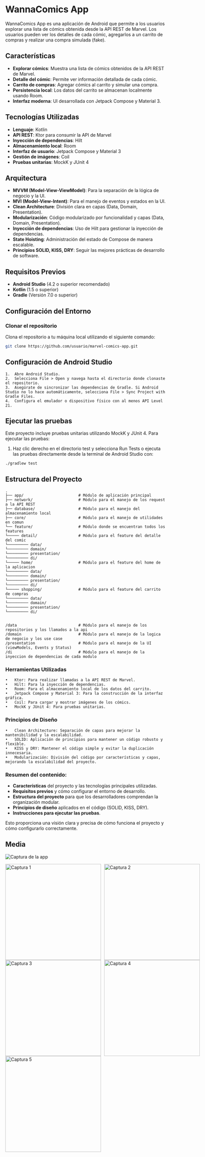 # WannaComics App

WannaComics App es una aplicación de Android que permite a los usuarios explorar una lista de cómics obtenida desde la API REST de Marvel. Los usuarios pueden ver los detalles de cada cómic, agregarlos a un carrito de compras y realizar una compra simulada (fake).

## Características

- **Explorar cómics**: Muestra una lista de cómics obtenidos de la API REST de Marvel.
- **Detalle del cómic**: Permite ver información detallada de cada cómic.
- **Carrito de compras**: Agregar cómics al carrito y simular una compra.
- **Persistencia local**: Los datos del carrito se almacenan localmente usando Room.
- **Interfaz moderna**: UI desarrollada con Jetpack Compose y Material 3.

## Tecnologías Utilizadas

- **Lenguaje**: Kotlin
- **API REST**: Ktor para consumir la API de Marvel
- **Inyección de dependencias**: Hilt
- **Almacenamiento local**: Room
- **Interfaz de usuario**: Jetpack Compose y Material 3
- **Gestión de imágenes**: Coil
- **Pruebas unitarias**: MockK y JUnit 4

## Arquitectura

- **MVVM (Model-View-ViewModel)**: Para la separación de la lógica de negocio y la UI.
- **MVI (Model-View-Intent)**: Para el manejo de eventos y estados en la UI.
- **Clean Architecture**: División clara en capas (Data, Domain, Presentation).
- **Modularización**: Código modularizado por funcionalidad y capas (Data, Domain, Presentation).
- **Inyección de dependencias**: Uso de Hilt para gestionar la inyección de dependencias.
- **State Hoisting**: Administración del estado de Compose de manera escalable.
- **Principios SOLID, KISS, DRY**: Seguir las mejores prácticas de desarrollo de software.

## Requisitos Previos

- **Android Studio** (4.2 o superior recomendado)
- **Kotlin** (1.5 o superior)
- **Gradle** (Versión 7.0 o superior)

## Configuración del Entorno

### Clonar el repositorio

Clona el repositorio a tu máquina local utilizando el siguiente comando:

```bash
git clone https://github.com/usuario/marvel-comics-app.git
```
## Configuración de Android Studio

	1.	Abre Android Studio.
	2.	Selecciona File > Open y navega hasta el directorio donde clonaste el repositorio.
	3.	Asegúrate de sincronizar las dependencias de Gradle. Si Android Studio no lo hace automáticamente, selecciona File > Sync Project with Gradle Files.
	4.	Configura el emulador o dispositivo físico con al menos API Level 21.

## Ejecutar las pruebas
Este proyecto incluye pruebas unitarias utilizando MockK y JUnit 4. Para ejecutar las pruebas:

1.	Haz clic derecho en el directorio test y selecciona Run Tests o ejecuta las pruebas directamente desde la terminal de Android Studio con:

```
./gradlew test
```

## Estructura del Proyecto

```
.
├── app/                        # Módulo de aplicación principal
├── network/                    # Módulo para el manejo de los request a la API REST
├── database/                   # Módulo para el manejo del almacenamiento local
├── core/                       # Módulo para el manejo de utilidades en comun
└── feature/                    # Módulo donde se encuentran todos los features
└───── detail/                  # Módulo para el feature del detalle del comic
└───────── data/                
└───────── domain/
└───────── presentation/
└───────── di/
└───── home/                    # Módulo para el feature del home de la aplicacion
└───────── data/
└───────── domain/
└───────── presentation/
└───────── di/
└───── shopping/                # Módulo para el feature del carrito de compras
└───────── data/
└───────── domain/
└───────── presentation/
└───────── di/


/data                           # Módulo para el manejo de los repositorios y los llamados a la api
/domain                         # Módulo para el manejo de la logica de negocio y los use case
/presentation                   # Módulo para el manejo de la UI (viewModels, Events y Status)
/di                             # Módulo para el manejo de la inyeccion de dependencias de cada modulo
```


### Herramientas Utilizadas

	•	Ktor: Para realizar llamadas a la API REST de Marvel.
	•	Hilt: Para la inyección de dependencias.
	•	Room: Para el almacenamiento local de los datos del carrito.
	•	Jetpack Compose y Material 3: Para la construcción de la interfaz gráfica.
	•	Coil: Para cargar y mostrar imágenes de los cómics.
	•	MockK y JUnit 4: Para pruebas unitarias.

### Principios de Diseño

	•	Clean Architecture: Separación de capas para mejorar la mantenibilidad y la escalabilidad.
	•	SOLID: Aplicación de principios para mantener un código robusto y flexible.
	•	KISS y DRY: Mantener el código simple y evitar la duplicación innecesaria.
	•	Modularización: División del código por características y capas, mejorando la escalabilidad del proyecto.

### Resumen del contenido:
- **Características** del proyecto y las tecnologías principales utilizadas.
- **Requisitos previos** y cómo configurar el entorno de desarrollo.
- **Estructura del proyecto** para que los desarrolladores comprendan la organización modular.
- **Principios de diseño** aplicados en el código (SOLID, KISS, DRY).
- **Instrucciones para ejecutar las pruebas**.

Esto proporciona una visión clara y precisa de cómo funciona el proyecto y cómo configurarlo correctamente.

## Media
![Captura de la app](media/video.gif)

<div style="display: flex;">
  <img src="media/1.png" alt="Captura 1" width="300"/>
  <img src="media/2.png" alt="Captura 2" width="300" style="margin-left: 10px;"/>
</div>
<div style="display: flex;">
  <img src="media/3.png" alt="Captura 3" width="300"/>
  <img src="media/4.png" alt="Captura 4" width="300" style="margin-left: 10px;"/>
</div>
<div style="display: flex;">
  <img src="media/5.png" alt="Captura 5" width="300"/>
</div>
